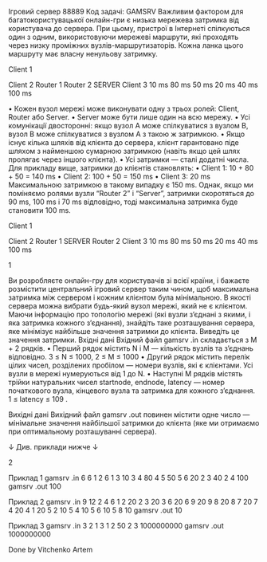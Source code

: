 Iгровий сервер 88889
Код задачi: GAMSRV
Важливим фактором для багатокористувацької онлайн-гри є низька мережева затримка
вiд користувача до сервера. При цьому, пристрої в Iнтернетi спiлкуються один з
одним, використовуючи мережевi маршрути, якi проходять через низку промiжних
вузлiв-маршрутизаторiв. Кожна ланка цього маршруту має власну ненульову затримку.

Client 1

Client 2
Router 1 Router 2 SERVER Client 3 10 ms 80 ms 50 ms 20 ms
40 ms
100 ms

• Кожен вузол мережi може виконувати одну з трьох ролей: Client, Router або
Server.
• Server може бути лише один на всю мережу.
• Усi комунiкацiї двостороннi: якщо вузол A може спiлкуватися з вузлом B,
вузол B може спiлкуватися з вузлом A з такою ж затримкою.
• Якщо iснує кiлька шляхiв вiд клiєнта до сервера, клiєнт гарантовано пiде
шляхом з найменшою сумарною затримкою (навiть якщо цей шлях пролягає
через iншого клiєнта).
• Усi затримки — сталi додатнi числа.
Для прикладу вище, затримки до клiєнтiв становлять:
• Client 1: 10 + 80 + 50 = 140 ms
• Client 2: 100 + 50 = 150 ms
• Client 3: 20 ms
Максимальною затримкою в такому випадку є 150 ms. Однак, якщо ми помiняємо
ролями вузли “Router 2” i “Server”, затримки скоротяться до 90 ms, 100 ms i 70 ms
вiдповiдно, тодi максимальна затримка буде становити 100 ms.

Client 1

Client 2
Router 1 SERVER Router 2 Client 3 10 ms 80 ms 50 ms 20 ms
40 ms
100 ms

1

Ви розробляєте онлайн-гру для користувачiв зi всiєї країни, i бажаєте розмiстити
центральний iгровий сервер таким чином, щоб максимальна затримка мiж сервером
i кожним клiєнтом була мiнiмальною. В якостi сервера можна вибрати будь-який
вузол мережi, який не є клiєнтом.
Маючи iнформацiю про топологiю мережi (якi вузли з’єднанi з якими, i яка затримка
кожного з’єднання), знайдiть таке розташування сервера, яке мiнiмiзує найбiльше
значення затримки до клiєнта. Виведiть це значення затримки.
Вхiднi данi
Вхiдний файл gamsrv .in складається з M + 2 рядкiв.
• Перший рядок мiстить N i M — кiлькiсть вузлiв та з’єднань вiдповiдно.
3 ≤ N ≤ 1000, 2 ≤ M ≤ 1000
• Другий рядок мiстить перелiк цiлих чисел, роздiлених пробiлом — номери
вузлiв, якi є клiєнтами. Усi вузли в мережi нумеруються вiд 1 до N.
• Наступнi M рядкiв мiстять трiйки натуральних чисел startnode, endnode, latency
— номер початкового вузла, кiнцевого вузла та затримка для кожного з’єднання.
1 ≤ latency ≤ 109
.

Вихiднi данi
Вихiдний файл gamsrv .out повинен мiстити одне число — мiнiмальне значення найбiльшої
затримки до клiєнта (яке ми отримаємо при оптимальному розташуваннi сервера).

↓ Див. приклади нижче ↓

2

Приклад 1
gamsrv .in
6 6
1 2 6
1 3 10
3 4 80
4 5 50
5 6 20
2 3 40
2 4 100
gamsrv .out
100

Приклад 2
gamsrv .in
9 12
2 4 6
1 2 20
2 3 20
3 6 20
6 9 20
9 8 20
8 7 20
7 4 20
4 1 20
5 2 10
5 4 10
5 6 10
5 8 10
gamsrv .out
10

Приклад 3
gamsrv .in
3 2
1 3
1 2 50
2 3 1000000000
gamsrv .out
1000000000

Done by Vitchenko Artem
